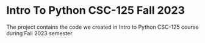 # Intro To Python CSC-125 Fall 2023
The project contains the code we created in Intro to Python CSC-125 course during Fall 2023 semester

